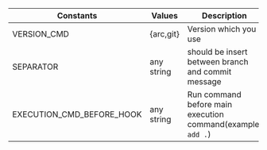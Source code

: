 | Constants                 | Values     | Description                                                 |
| ------------------------- | ---------- | ----------------------------------------------------------- |
| VERSION_CMD               | {arc,git}  | Version which you use                                       |
| SEPARATOR                 | any string | should be insert between branch and commit message          |
| EXECUTION_CMD_BEFORE_HOOK | any string | Run command before main execution command(example: `add .`) |
